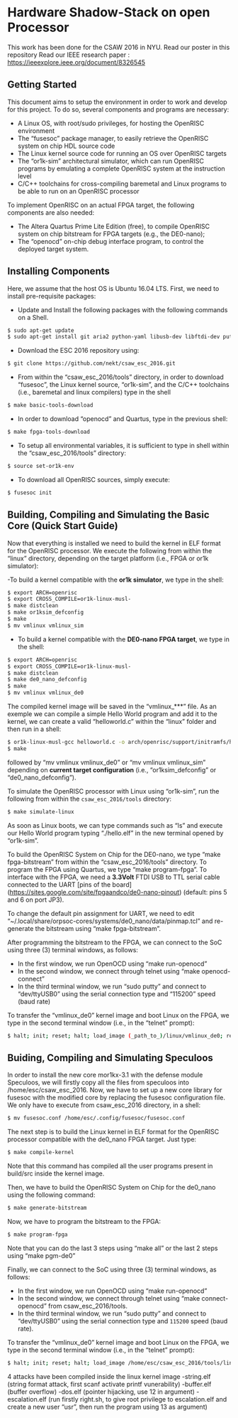 # Hardware Shadow-Stack on open Processor

This work has been done for the CSAW 2016 in NYU.
Read our poster in this repository
Read our IEEE research paper : https://ieeexplore.ieee.org/document/8326545 

## Getting Started

This document aims to setup the environment in order to work and develop for this project.  To do so, several components and programs are necessary:

 - A Linux OS, with root/sudo privileges, for hosting the OpenRISC environment
 - The “fusesoc” package manager, to easily retrieve the OpenRISC system on chip HDL source code
 - The Linux kernel source code for running an OS over OpenRISC targets
 - The “or1k-sim” architectural simulator, which can run OpenRISC programs by emulating a complete OpenRISC system at the instruction level
 - C/C++ toolchains for cross-compiling baremetal and Linux programs to be able to run on an OpenRISC processor

To implement OpenRISC on an actual FPGA target, the following components are also needed:
-   The Altera Quartus Prime Lite Edition (free), to compile OpenRISC system on chip bitstream for FPGA targets (e.g., the DE0-nano);
-   The “openocd” on-chip debug interface program, to control the deployed target system.

## Installing Components

Here, we assume that the host OS is Ubuntu 16.04 LTS. First, we need to install pre-requisite packages:

 - Update and Install the following packages with the following commands on a Shell.
```bash
$ sudo apt-get update
$ sudo apt-get install git aria2 python-yaml libusb-dev libftdi-dev putty iverilog gtkwave
```
 - Download the ESC 2016 repository using:

```bash
$ git clone https://github.com/nekt/csaw_esc_2016.git
```
 - From within the “csaw_esc_2016/tools” directory, in order to download “fusesoc”, the Linux kernel source, “or1k-sim”, and the C/C++ toolchains (i.e., baremetal and linux compilers) type in the shell

```bash
$ make basic-tools-download
```
-	In order to download “openocd” and Quartus, type in the previous shell:
```bash
$ make fpga-tools-download
```
-	To setup all environmental variables, it is sufficient to type in shell within the “csaw_esc_2016/tools” directory:
```bash
$ source set-or1k-env
```
-	To download all OpenRISC sources, simply execute:
```bash
$ fusesoc init
```

## Building, Compiling and Simulating the Basic Core (Quick Start Guide)

Now that everything is installed we need to build the kernel in ELF format for the OpenRISC processor. We execute the following from within the “linux” directory, depending on the target platform (i.e., FPGA or or1k simulator):

-To build a kernel compatible with the **or1k simulator**, we type in the shell:

```bash
$ export ARCH=openrisc
$ export CROSS_COMPILE=or1k-linux-musl-
$ make distclean
$ make or1ksim_defconfig
$ make
$ mv vmlinux vmlinux_sim
```
- To build a kernel compatible with the **DE0-nano FPGA target**, we type in the shell:

```bash
$ export ARCH=openrisc
$ export CROSS_COMPILE=or1k-linux-musl-
$ make distclean
$ make de0_nano_defconfig
$ make
$ mv vmlinux vmlinux_de0
```

The compiled kernel image will be saved in the “vmlinux_***” file.
As an exemple we can compile a simple Hello World program and add it to the kernel, we can create a valid “helloworld.c” within the “linux” folder and then run in a shell:

```bash
$ or1k-linux-musl-gcc helloworld.c -o arch/openrisc/support/initramfs/hello.elf
$ make
```
followed by “mv vmlinux vmlinux_de0” or “mv vmlinux vmlinux_sim” depending on **current target configuration** (i.e., “or1ksim_defconfig” or “de0_nano_defconfig”).

To simulate the OpenRISC processor with Linux using “or1k-sim”, run the following from within the `csaw_esc_2016/tools` directory:
```bash
$ make simulate-linux
```
As soon as Linux boots, we can type commands such as “ls” and execute our Hello World program typing “./hello.elf” in the new terminal opened by “or1k-sim”.

To build the OpenRISC System on Chip for the DE0-nano, we type “make fpga-bitstream” from within the “csaw_esc_2016/tools” directory. To program the FPGA using Quartus, we type “make program-fpga”. To interface with the FPGA, we need a **3.3Volt** FTDI USB to TTL serial cable connected to the UART [pins of the board] (https://sites.google.com/site/fpgaandco/de0-nano-pinout) (default: pins 5 and 6 on port JP3).

To change the default pin assignment for UART, we need to edit “~/.local/share/orpsoc-cores/systems/de0_nano/data/pinmap.tcl” and re-generate the bitstream using “make fpga-bitstream”.

After programming the bitstream to the FPGA, we can connect to the SoC using three (3) terminal windows, as follows:
-	In the first window, we run OpenOCD using “make run-openocd”
-	In the second window, we connect through telnet using “make openocd-connect”
-	In the third terminal window, we run “sudo putty” and connect to “dev/ttyUSB0” using the serial connection type and “115200” speed (baud rate)

To transfer the “vmlinux_de0” kernel image and boot Linux on the FPGA, we type in the second terminal window (i.e., in the “telnet” prompt):

```bash
$ halt; init; reset; halt; load_image (_path_to_)/linux/vmlinux_de0; reg r3 0; reg npc 0x100; resume
```

## Buiding, Compiling and Simulating Speculoos

In order to install the new core mor1kx-3.1 with the defense module Speculoos, we will firstly copy all the files from speculoos into /home/esc/csaw_esc_2016. Now, we have to set up a new core library for fusesoc with the modified core by replacing the fusesoc configuration file. We only have to execute from csaw_esc_2016 directory, in a shell: 

```bash
$ mv fusesoc.conf /home/esc/.config/fusesoc/fusesoc.conf
```

The next step is to build the Linux kernel in ELF format for the OpenRISC processor compatible with the de0_nano FPGA target. Just type:

```bash
$ make compile-kernel
```

Note that this command has compiled all the user programs present in build/src inside the kernel image.

Then, we have to build the OpenRISC System on Chip for the de0_nano using the following command:

```bash
$ make generate-bitstream
```

Now, we have to program the bitstream to the FPGA:

```bash
$ make program-fpga
```

Note that you can do the last 3 steps using “make all” or the last 2 steps using “make pgm-de0”

Finally, we can connect to the SoC using three (3) terminal windows, as follows: 
-	In the first window, we run OpenOCD using “make run-openocd”
-	In the second window, we connect through telnet using “make connect-openocd” from csaw_esc_2016/tools.
-	In the third terminal window, we run “sudo putty” and connect to “dev/ttyUSB0” using the serial connection type and `115200` speed (baud rate).
 
To transfer the “vmlinux_de0” kernel image and boot Linux on the FPGA, we type in the second terminal window (i.e., in the “telnet” prompt):

```bash
$ halt; init; reset; halt; load_image /home/esc/csaw_esc_2016/tools/linux/vmlinux_de0; reg r3 0; reg npc 0x100; resume
```

4 attacks have been compiled inside the linux kernel image
-string.elf (string format attack, first scanf activate printf vunerability)
-buffer.elf (buffer overflow)
-dos.elf (pointer hijacking, use 12 in argument)
-escalation.elf (run firstly right.sh, to give root privilege to escalation.elf and create a new user “usr”, then run the program using 13 as argument)





